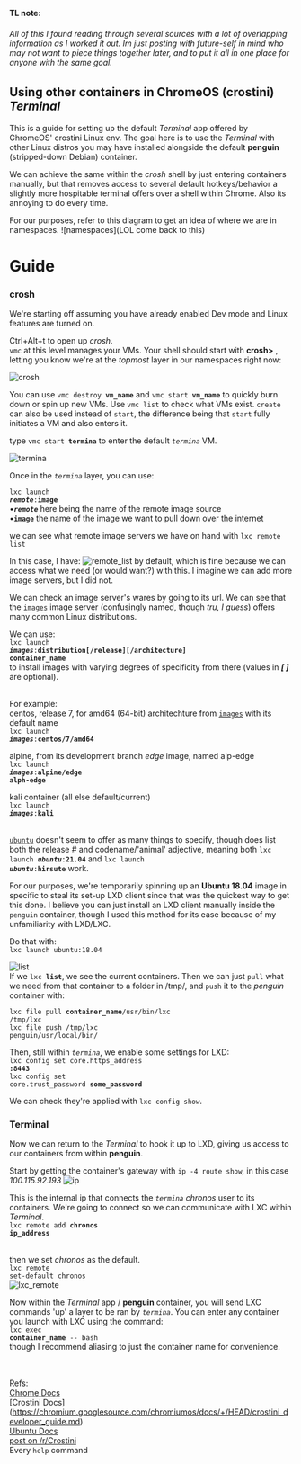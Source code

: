 **TL note:**
###### All of this I found reading through several sources with a lot of overlapping information as I worked it out. Im just posting with future-self in mind who may not want to piece things together later, and to put it all in one place for anyone with the same goal.

## Using other containers in ChromeOS (crostini) _Terminal_
This is a guide for setting up the default _Terminal_ app offered by ChromeOS' crostini Linux env. The goal here is to use the _Terminal_ with other Linux distros you may have installed alongside the default **penguin** (stripped-down Debian) container.

We can achieve the same within the _crosh_ shell by just entering containers manually, but that removes access to several default hotkeys/behavior a slightly more hospitable terminal offers over a shell within Chrome. Also its annoying to do every time.

For our purposes, refer to this diagram to get an idea of where we are in namespaces.
![namespaces](LOL come back to this)


#  Guide
### crosh
We're starting off assuming you have already enabled Dev mode and Linux features are turned on.

Ctrl+Alt+t to open up _crosh_.<br>`vmc` at this level manages your VMs. Your shell should start with **crosh>** , letting you know we're at the _topmost_ layer in our namespaces right now:

![crosh](https://user-images.githubusercontent.com/54195989/142129994-b0bee437-969e-47a7-b76f-aa5161fbf870.png)

You can use <code>vmc destroy **vm_name**</code> and <code>vmc start **vm_name**</code> to quickly burn down or spin up new VMs. Use `vmc list` to check what VMs exist. `create` can also be used instead of `start`, the difference being that `start` fully initiates a VM and also enters it. 

type
<code>vmc start **termina**</code>
to enter the default _`termina`_ VM.

![termina](https://user-images.githubusercontent.com/54195989/142133934-6abde3ba-3eb8-4434-9fe1-05427674a725.png)

Once in the _`termina`_ layer, you can use:

<code>lxc launch **_remote_**:**image**</code>
<br>•**_`remote`_** here being the name of the remote image source
<br>•**`image`** the name of the image we want to pull down over the internet

we can see what remote image servers we have on hand with `lxc remote list`

In this case, I have:
![remote_list](https://user-images.githubusercontent.com/54195989/142089061-34b0a99b-ea12-40b0-b9f9-7c373e5650dd.png)
by default, which is fine because we can access what we need (or would want?) with this. I imagine we can add more image servers, but I did not.

We can check an image server's wares by going to its url. We can see that the [`images`](https://us.lxd.images.canonical.com/) image server (confusingly named, though _tru, I guess_) offers many common Linux distributions.
  
We can use:
<br><code>lxc launch _**images**_:**distribution[/release][/architecture]** **container_name**</code>
<br>to install images with varying degrees of specificity from there (values in _**[ ]**_ are optional).

<br>For example:
<br>centos, release 7, for amd64 (64-bit) architechture from [`images`](https://us.lxd.images.canonical.com/) with its default name
<br><code>lxc launch _**images**_:**centos/7/amd64**</code>

alpine, from its development branch _edge_ image, named alp-edge
<br><code>lxc launch _**images**_:**alpine/edge alph-edge**</code>

kali container (all else default/current)
<br><code>lxc launch _**images**_:**kali**</code>

<br>[`ubuntu`](https://cloud-images.ubuntu.com/releases/) doesn't seem to offer as many things to specify, though does list both the release # and codename/'animal' adjective, meaning both <code>lxc launch _**ubuntu**_:**21.04**</code> and <code>lxc launch _**ubuntu**_:**hirsute**</code> work.

For our purposes, we're temporarily spinning up an **Ubuntu 18.04** image in specific to steal its set-up LXD client since that was the quickest way to get this done. I believe you can just install an LXD client manually inside the `penguin` container, though I used this method for its ease because of my unfamiliarity with LXD/LXC.

Do that with:
<br>`lxc launch ubuntu:18.04`

![list](https://user-images.githubusercontent.com/54195989/142137304-1665d3e8-8bc4-4df7-897a-6a5a0a394598.png)
<br>If we <code>lxc **list**</code>, we see the current containers. Then we can just `pull` what we need from that container to a folder in /tmp/, and `push` it to the *penguin* container with:

<code>lxc file pull **container_name**/usr/bin/lxc /tmp/lxc</code><br>
<code>lxc file push /tmp/lxc penguin/usr/local/bin/</code>

Then, still within _`termina`_, we enable some settings for LXD:
<br><code>lxc config set core.https_address **:8443**</code>
<br><code>lxc config set core.trust_password **some_password**</code>

We can check they're applied with `lxc config show`.

### Terminal
Now we can return to the _Terminal_ to hook it up to LXD, giving us access to our containers from within **penguin**.

Start by getting the container's gateway with `ip -4 route show`, in this case *100.115.92.193*
![ip](https://user-images.githubusercontent.com/54195989/142144234-4a1a3d72-d3b2-408b-a331-0ad42c30035e.png)

This is the internal ip that connects the _`termina`_ *chronos* user to its containers. We're going to connect so we can communicate with LXC within _Terminal_.
<br><code>lxc remote add **chronos** **ip_address** </code>

<br>then we set *chronos* as the default.
<br><code>lxc remote set-default chronos</code>
<br>![lxc_remote](https://user-images.githubusercontent.com/54195989/142146070-51bdea29-69e1-4fdf-820c-707f0ab95dc9.png)

Now within the _Terminal_ app / **penguin** container, you will send LXC commands 'up' a layer to be ran by _`termina`_. You can enter any container you launch with LXC using the command:
<br><code>lxc exec **container_name** -- bash</code> 
<br>though I recommend aliasing to just the container name for convenience.

<br><br>Refs:
<br>[Chrome Docs](https://chromium.googlesource.com/chromiumos/docs/+/HEAD/containers_and_vms.md)
<br>[Crostini Docs]
(https://chromium.googlesource.com/chromiumos/docs/+/HEAD/crostini_developer_guide.md)
<br>[Ubuntu Docs](https://ubuntu.com/blog/using-lxd-on-your-chromebook)
<br>[post on /r/Crostini](https://www.reddit.com/r/Crostini/comments/fj8ddg/instructions_for_kali_linux_on_crostini/)
<br>Every `help` command
